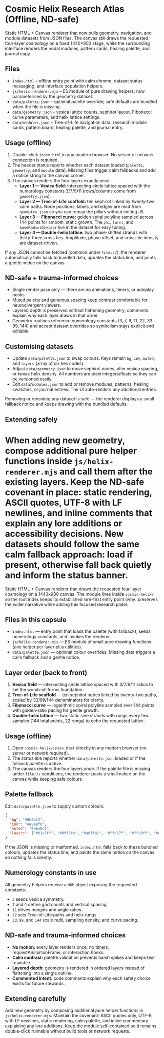 # Cosmic Helix Research Atlas (Offline, ND-safe)


Static HTML + Canvas renderer that now pulls geometry, navigation, and module datasets from JSON files. The canvas still draws the requested four-layer cosmology on a fixed 1440×900 stage, while the surrounding interface renders the nodal modules, pattern cards, healing palette, and journal copy.

## Files
- `index.html` – offline entry point with calm chrome, dataset status messaging, and interface population helpers.
- `js/helix-renderer.mjs` – ES module of pure drawing helpers; now parameterised by the geometry dataset.
- `data/palette.json` – optional palette override; safe defaults are bundled when the file is missing.
- `data/geometry.json` – vesica lattice counts, sephirot layout, Fibonacci curve parameters, and helix lattice settings.
- `data/modules.json` – Tree-of-Life navigation data, research module cards, pattern board, healing palette, and journal entry.

## Usage (offline)
1. Double-click `index.html` in any modern browser. No server or network connection is required.
2. The header status reports whether each dataset loaded (`palette`, `geometry`, and `module` data). Missing files trigger calm fallbacks and add a notice string to the canvas corner.
3. The canvas renders the four layers exactly once:
   - **Layer 1 — Vesica field:** intersecting circle lattice spaced with the numerology constants 3/7/9/11 (rows/columns come from `geometry.json`).
   - **Layer 2 — Tree-of-Life scaffold:** ten sephirot linked by twenty-two calm paths. Node positions, labels, and edges are read from `geometry.json` so you can remap the pillars without editing JS.
   - **Layer 3 — Fibonacci curve:** golden spiral polyline sampled across 144 points for smooth, static growth. The `phi`, `turns`, and `baseRadiusDivisor` live in the dataset for easy tuning.
   - **Layer 4 — Double-helix lattice:** two phase-shifted strands with thirty-three cross ties. Amplitude, phase offset, and cross-tie density are dataset-driven.

If any JSON cannot be fetched (common under `file://`), the renderer automatically falls back to bundled data, updates the status line, and prints a gentle notice on the canvas.

## ND-safe + trauma-informed choices
- Single render pass only — there are no animations, timers, or autoplay hooks.
- Muted palette and generous spacing keep contrast comfortable for neurodivergent viewers.
- Layered depth is preserved without flattening geometry; comments explain why each layer draws in that order.
- Geometry routines reference numerology constants (3, 7, 9, 11, 22, 33, 99, 144) and accept dataset overrides so symbolism stays explicit and editable.

## Customising datasets
- Update `data/palette.json` to swap colours. Keys remain `bg`, `ink`, `muted`, and `layers` (array of six hex codes).
- Adjust `data/geometry.json` to move sephirot nodes, alter vesica spacing, or tweak helix density. All numbers are plain integers/floats so they can be versioned easily.
- Edit `data/modules.json` to add or remove modules, patterns, healing swatches, or journal entries. The UI auto-renders any additional entries.

Removing or renaming any dataset is safe — the renderer displays a small fallback notice and keeps drawing with the bundled defaults.

## Extending safely
When adding new geometry, compose additional pure helper functions inside `js/helix-renderer.mjs` and call them after the existing layers. Keep the ND-safe covenant in place: static rendering, ASCII quotes, UTF-8 with LF newlines, and inline comments that explain any lore additions or accessibility decisions. New datasets should follow the same calm fallback approach: load if present, otherwise fall back quietly and inform the status banner.
=======
Static HTML + Canvas renderer that draws the requested four-layer cosmology on a 1440x900 canvas. The module lives inside
`cosmic-helix/` so the root index keeps its established lore-first entry point (why: preserves the wider narrative while adding
this focused research plate).

## Files in this capsule
- `index.html` &mdash; entry point that loads the palette (with fallback), seeds numerology constants, and invokes the renderer.
- `js/helix-renderer.mjs` &mdash; ES module of small pure drawing functions (one helper per layer plus utilities).
- `data/palette.json` &mdash; optional colour overrides. Missing data triggers a calm fallback and a gentle notice.

## Layer order (back to front)
1. **Vesica field** &mdash; intersecting circle lattice spaced with 3/7/9/11 ratios to set the womb-of-forms foundation.
2. **Tree-of-Life scaffold** &mdash; ten sephirot nodes linked by twenty-two paths, scaled by 33/99/144 denominators for clarity.
3. **Fibonacci curve** &mdash; logarithmic spiral polyline sampled over 144 points with golden-ratio pacing for gentle growth.
4. **Double-helix lattice** &mdash; two static sine strands with rungs every few samples (144 total points, 22 rungs) to echo the
   requested lattice.

## Usage (offline)
1. Open `cosmic-helix/index.html` directly in any modern browser (no server or network required).
2. The status line reports whether `data/palette.json` loaded or if the fallback palette is active.
3. The canvas renders the four layers once. If the palette file is missing under `file://` conditions, the renderer posts a small
   notice on the canvas while keeping safe colours.

## Palette fallback
Edit `data/palette.json` to supply custom colours:

```json
{
  "bg": "#0b0b12",
  "ink": "#e8e8f0",
  "muted": "#a6a6c1",
  "layers": ["#b1c7ff", "#89f7fe", "#a0ffa1", "#ffd27f", "#f5a3ff", "#d0d0e6"]
}
```

If the JSON is missing or malformed, `index.html` falls back to these bundled colours, updates the status line, and paints the
same notice on the canvas so nothing fails silently.

## Numerology constants in use
All geometry helpers receive a `NUM` object exposing the requested constants:
- `3` seeds vesica symmetry.
- `7` and `9` define grid counts and vertical spacing.
- `11` drives margins and angle ratios.
- `22` sets Tree-of-Life paths and helix rungs.
- `33`, `99`, and `144` scale radii, sampling density, and curve pacing.

## ND-safe and trauma-informed choices
- **No motion:** every layer renders once; no timers, requestAnimationFrame, or interaction hooks.
- **Calm contrast:** palette validation prevents harsh spikes and keeps text readable.
- **Layered depth:** geometry is rendered in ordered layers instead of flattening into a single outline.
- **Commented intent:** code comments explain why each safety choice exists for future stewards.

## Extending carefully
Add new geometry by composing additional pure helper functions in `js/helix-renderer.mjs`. Maintain the covenant: ASCII quotes
only, UTF-8 with LF newlines, static rendering, calm palette, and inline commentary explaining any lore additions. Keep the module
self-contained so it remains double-click runnable without build tools or network requests.

